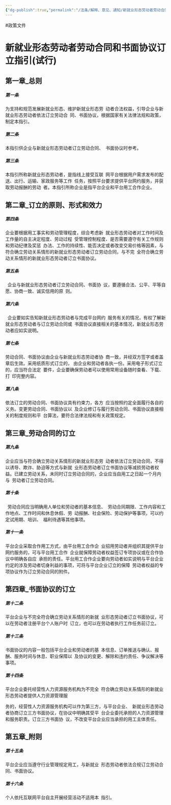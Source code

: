 ```yaml
---
{"dg-publish":true,"permalink":"/法条/解释、意见、通知/新就业形态劳动者劳动合同和书面协议订立指引(试行)/"}
---
```


#政策文件 
# 新就业形态劳动者劳动合同和书面协议订立指引(试行)


## 第一章_总则

##### 第一条

为支持和规范发展新就业形态、维护新就业形态劳 动者合法权益，引导企业与新就业形态劳动者依法订立劳动合 同、书面协议，根据国家有关法律法规和政策，制定本指引。

##### 第二条

本指引供企业与新就业形态劳动者订立劳动合同、 书面协议时参考。

##### 第三条

本指引所称新就业形态劳动者，是指线上接受互联 网平台根据用户需求发布的配送、出行、运输、家政服务等工作 任务，按照平台要求提供平台网约服务，并获取劳动报酬的劳动 者。本指引所称企业是指平台企业和平台用工合作企业。

## 第二章_订立的原则、形式和效力

##### 第四条

企业要根据用工事实和劳动管理程度，综合考虑新 就业形态劳动者对工作时间及工作量的自主决定程度、劳动过程 受管理控制程度、是否需要遵守有关工作规则和劳动纪律及奖惩 办法、工作的持续性、能否决定或者改变交易价格等因素，与符合确立劳动关系情形的新就业形态劳动者订立劳动合同，与不完 全符合确立劳动关系情形的新就业形态劳动者订立书面协议。

##### 第五条

 企业与新就业形态劳动者订立劳动合同、书面协 议，要遵循合法、公平、平等自愿、协商一致、诚实信用的原 则。

##### 第六条

 企业要如实告知新就业形态劳动者与完成平台网约 服务有关的情况，有权了解新就业形态劳动者与订立劳动合同或 书面协议直接相关的基本情况，新就业形态劳动者应如实说明。

##### 第七条

劳动合同、书面协议由企业与新就业形态劳动者协 商一致，并经双方签字或者盖章后生效。采用纸质形式订立的， 由企业和劳动者各执一份。采用电子形式订立的，应当符合法定 要件，企业要确保劳动者可以使用常用设备随时查看、下载、打 印完整内容。

##### 第八条

依法订立的劳动合同、书面协议具有约束力，各方 应当按照约定全面履行各自的义务。变更劳动合同、书面协议以 及企业修订与履行劳动合同、书面协议直接相关的制度规则和平 台算法，要符合法律法规和有关政策规定。

## 第三章_劳动合同的订立

##### 第九条

企业应当与符合确立劳动关系情形的新就业形态劳 动者依法订立劳动合同，不得以诱导、欺诈、胁迫等方式与新就 业形态劳动者订立书面协议等减损劳动者权益。已建立劳动关系，未同时订立劳动合同的，企业应当自用工之日起一个月内与 劳动者订立劳动合同。

##### 第十条

 劳动合同应当明确用人单位和劳动者的基本信息、 劳动合同期限、工作内容和工作地点、工作时间和休息休假、劳 动报酬、社会保险、劳动保护等事项，可以约定试用期、培训、 福利待遇等其他事项。

##### 第十一条

平台企业采取合作用工方式，由平台用工合作企 业招用劳动者并组织其提供平台网约服务的，可与平台用工合作 企业就保障劳动者权益签订专项协议或在合作协议中明确各自应 承担的责任。平台用工合作企业要向劳动者如实说明与平台企业 约定的涉及劳动者切身利益的事项，可将与平台企业订立的保障 劳动者权益的专项协议作为订立劳动合同的附件。

## 第四章_书面协议的订立

##### 第十二条

平台企业与不完全符合确立劳动关系情形的新就 业形态劳动者订立书面协议，可以在劳动者注册平台个人账户时 订立，也可以在劳动者执行工作任务前订立。

##### 第十三条

书面协议的内容一般包括平台企业和劳动者的基 本信息、订单推送与确认、报酬、服务时间与休息、职业保障以 及协议的变更、解除和违约责任、争议解决等事项。

##### 第十四条

平台企业委托经营性人力资源服务机构为不完全 符合确立劳动关系情形的新就业形态劳动者提供人力资源管理服

  

务的，经营性人力资源服务机构可以作为第三方，与平台企业、 新就业形态劳动者协商订立三方书面协议，在协议中明确其受平 台企业委托承担的人力资源管理和服务职责。订立三方书面协 议，不改变平台企业应当承担的用工主体责任。

## 第五章_附则

##### 第十五条

平台企业应当遵守行业管理规定用工，与新就业 形态劳动者依法合规订立劳动合同、书面协议。

##### 第十六条

个人依托互联网平台自主开展经营活动不适用本 指引。